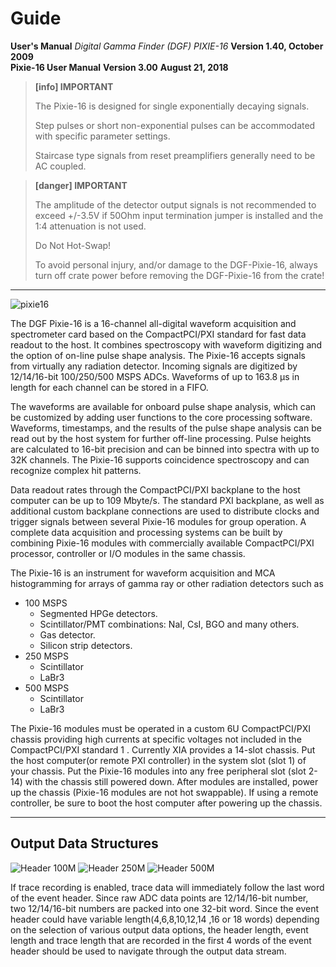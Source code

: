 <!-- README.md --- 
;; 
;; Description: 
;; Author: Hongyi Wu(吴鸿毅)
;; Email: wuhongyi@qq.com 
;; Created: 日 5月 13 15:47:48 2018 (+0800)
;; Last-Updated: 五 1月 11 23:48:04 2019 (+0800)
;;           By: Hongyi Wu(吴鸿毅)
;;     Update #: 18
;; URL: http://wuhongyi.cn -->

# Guide

<!-- toc -->

**User's Manual** *Digital Gamma Finder (DGF) PIXIE-16*  **Version 1.40, October 2009**  
**Pixie-16 User Manual**  **Version 3.00**  **August 21, 2018**


> **[info] IMPORTANT**
>
> The Pixie-16 is designed for single exponentially decaying signals. 
>
> Step pulses or short non-exponential pulses can be accommodated with specific parameter settings. 
>
> Staircase type signals from reset preamplifiers generally need to be AC coupled.

> **[danger] IMPORTANT**
>
> The amplitude of the detector output signals is not recommended to exceed +/-3.5V if 50Ohm input termination jumper is installed and the 1:4 attenuation is not used.
>
> Do Not Hot-Swap!
>
> To avoid personal injury, and/or damage to the DGF-Pixie-16, always turn off crate power before removing the DGF-Pixie-16 from the crate!



----



![pixie16](/img/pixie16.jpg)

The DGF Pixie-16 is a 16-channel all-digital waveform acquisition and spectrometer card based on the CompactPCI/PXI standard for fast data readout to the host. It combines spectroscopy with waveform digitizing and the option of on-line pulse shape analysis. The Pixie-16 accepts signals from virtually any radiation detector. Incoming signals are digitized by 12/14/16-bit 100/250/500 MSPS ADCs. Waveforms of up to 163.8 μs in length for each channel can be stored in a FIFO.

The waveforms are available for onboard pulse shape analysis, which can be customized by adding user functions to the core processing software. Waveforms, timestamps, and the results of the pulse shape analysis can be read out by the host system for further off-line processing. Pulse heights are calculated to 16-bit precision and can be binned into spectra with up to 32K channels. The Pixie-16 supports coincidence spectroscopy and can recognize complex hit patterns.


Data readout rates through the CompactPCI/PXI backplane to the host computer can be up to 109 Mbyte/s. The standard PXI backplane, as well as additional custom backplane connections are used to distribute clocks and trigger signals between several Pixie-16 modules for group operation. A complete data acquisition and processing systems can be built by combining Pixie-16 modules with commercially available CompactPCI/PXI processor, controller or I/O modules in the same chassis.


The Pixie-16 is an instrument for waveform acquisition and MCA histogramming for arrays of gamma ray or other radiation detectors such as

- 100 MSPS
	- Segmented HPGe detectors.
	- Scintillator/PMT combinations: NaI, CsI, BGO and many others.
	- Gas detector.
	- Silicon strip detectors.
- 250 MSPS
	- Scintillator
	- LaBr3
- 500 MSPS
	- Scintillator
	- LaBr3





The Pixie-16 modules must be operated in a custom 6U CompactPCI/PXI chassis providing high currents at specific voltages not included in the CompactPCI/PXI standard 1 . Currently XIA provides a 14-slot chassis. Put the host computer(or remote PXI controller) in the system slot (slot 1) of your chassis. Put the Pixie-16 modules into any free peripheral slot (slot 2-14) with the chassis still powered down. After modules are installed, power up the chassis (Pixie-16 modules are not hot swappable). If using a remote controller, be sure to boot the host computer after powering up the chassis.



----

## Output Data Structures


![Header 100M](/img/data_100M.PNG)
![Header 250M](/img/data_250M.PNG)
![Header 500M](/img/data_500M.PNG)



If trace recording is enabled, trace data will immediately follow the last word of the event header. Since raw ADC data points are 12/14/16-bit number, two 12/14/16-bit numbers are packed into one 32-bit word. Since the event header could have variable length(4,6,8,10,12,14 ,16 or 18 words) depending on the selection of various output data options, the header length, event length and trace length that are recorded in the first 4 words of the event header should be used to navigate through the output data stream.






<!-- README.md ends here -->
